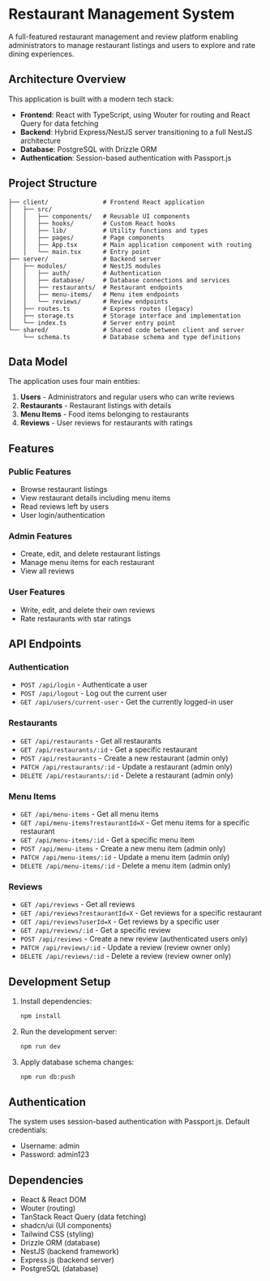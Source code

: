 # Restaurant Management System

A full-featured restaurant management and review platform enabling administrators to manage restaurant listings and users to explore and rate dining experiences.

## Architecture Overview

This application is built with a modern tech stack:

- **Frontend**: React with TypeScript, using Wouter for routing and React Query for data fetching
- **Backend**: Hybrid Express/NestJS server transitioning to a full NestJS architecture
- **Database**: PostgreSQL with Drizzle ORM
- **Authentication**: Session-based authentication with Passport.js

## Project Structure

```
├── client/               # Frontend React application
│   ├── src/              
│   │   ├── components/   # Reusable UI components
│   │   ├── hooks/        # Custom React hooks
│   │   ├── lib/          # Utility functions and types
│   │   ├── pages/        # Page components
│   │   ├── App.tsx       # Main application component with routing
│   │   └── main.tsx      # Entry point
├── server/               # Backend server
│   ├── modules/          # NestJS modules
│   │   ├── auth/         # Authentication
│   │   ├── database/     # Database connections and services
│   │   ├── restaurants/  # Restaurant endpoints
│   │   ├── menu-items/   # Menu item endpoints
│   │   └── reviews/      # Review endpoints
│   ├── routes.ts         # Express routes (legacy)
│   ├── storage.ts        # Storage interface and implementation
│   └── index.ts          # Server entry point
└── shared/               # Shared code between client and server
    └── schema.ts         # Database schema and type definitions
```

## Data Model

The application uses four main entities:

1. **Users** - Administrators and regular users who can write reviews
2. **Restaurants** - Restaurant listings with details
3. **Menu Items** - Food items belonging to restaurants
4. **Reviews** - User reviews for restaurants with ratings

## Features

### Public Features

- Browse restaurant listings
- View restaurant details including menu items
- Read reviews left by users
- User login/authentication

### Admin Features

- Create, edit, and delete restaurant listings
- Manage menu items for each restaurant
- View all reviews

### User Features

- Write, edit, and delete their own reviews
- Rate restaurants with star ratings

## API Endpoints

### Authentication

- `POST /api/login` - Authenticate a user
- `POST /api/logout` - Log out the current user
- `GET /api/users/current-user` - Get the currently logged-in user

### Restaurants

- `GET /api/restaurants` - Get all restaurants
- `GET /api/restaurants/:id` - Get a specific restaurant
- `POST /api/restaurants` - Create a new restaurant (admin only)
- `PATCH /api/restaurants/:id` - Update a restaurant (admin only)
- `DELETE /api/restaurants/:id` - Delete a restaurant (admin only)

### Menu Items

- `GET /api/menu-items` - Get all menu items
- `GET /api/menu-items?restaurantId=X` - Get menu items for a specific restaurant
- `GET /api/menu-items/:id` - Get a specific menu item
- `POST /api/menu-items` - Create a new menu item (admin only)
- `PATCH /api/menu-items/:id` - Update a menu item (admin only)
- `DELETE /api/menu-items/:id` - Delete a menu item (admin only)

### Reviews

- `GET /api/reviews` - Get all reviews
- `GET /api/reviews?restaurantId=X` - Get reviews for a specific restaurant
- `GET /api/reviews?userId=X` - Get reviews by a specific user
- `GET /api/reviews/:id` - Get a specific review
- `POST /api/reviews` - Create a new review (authenticated users only)
- `PATCH /api/reviews/:id` - Update a review (review owner only)
- `DELETE /api/reviews/:id` - Delete a review (review owner only)

## Development Setup

1. Install dependencies:
   ```bash
   npm install
   ```

2. Run the development server:
   ```bash
   npm run dev
   ```

3. Apply database schema changes:
   ```bash
   npm run db:push
   ```

## Authentication

The system uses session-based authentication with Passport.js. Default credentials:

- Username: admin
- Password: admin123

## Dependencies

- React & React DOM
- Wouter (routing)
- TanStack React Query (data fetching)
- shadcn/ui (UI components)
- Tailwind CSS (styling)
- Drizzle ORM (database)
- NestJS (backend framework)
- Express.js (backend server)
- PostgreSQL (database)